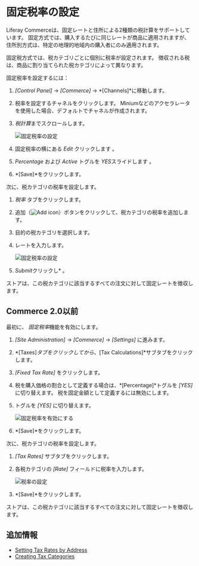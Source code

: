 # 固定税率の設定

Liferay Commerceは、固定レートと住所による2種類の税計算をサポートしています。 固定方式では、購入するたびに同じレートが商品に適用されますが、住所別方式は、特定の地理的地域内の購入者にのみ適用されます。

固定税方式では、税カテゴリごとに個別に税率が設定されます。 徴収される税は、商品に割り当てられた税カテゴリによって異なります。

固定税率を設定するには：

1.  *[Control Panel]* → *[Commerce]* → *[Channels]*に移動します。

2.  税率を設定するチャネルをクリックします。 Miniumなどのアクセラレータを使用した場合、デフォルトでチャネルが作成されます。

3.  *税計算*までスクロールします。

    ![固定税率の設定](./setting-tax-rate-by-fixed-rate/images/03.png)

4.  固定税率の横にある *Edit* クリックします 。

5.  *Percentage* および *Active* トグルを *YES*スライドします 。

6.  *[Save]*をクリックします。

次に、税カテゴリの税率を設定します。

1.  *税率* タブをクリックします。

2.  追加（![Add icon](../../images/icon-add.png)）ボタンをクリックして、税カテゴリの税率を追加します。

3.  目的の税カテゴリを選択します。

4.  レートを入力します。

    ![固定税率の設定](./setting-tax-rate-by-fixed-rate/images/04.png)

5.  *Submit*クリックし* 。</p></li> </ol>

ストアは、この税カテゴリに該当するすべての注文に対して固定レートを徴収します。

## Commerce 2.0以前

最初に、 *固定税率*機能を有効にします。

1.  *[Site Administration]* → *[Commerce]* → *[Settings]* に進みます。

2.  *[Taxes]*タブをクリックしてから、*[Tax Calculations]*サブタブをクリックします。

3.  *[Fixed Tax Rate]* をクリックします。

4.  税を購入価格の割合として定義する場合は、*[Percentage]*トグルを *[YES]* に切り替えます。 税を固定金額として定義するには無効にします。

5.  トグルを *[YES]* に切り替えます。

    ![固定税率を有効にする](./setting-tax-rate-by-fixed-rate/images/01.png)

6.  *[Save]*をクリックします。

次に、税カテゴリの税率を設定します。

1.  *[Tax Rates]* サブタブをクリックします。

2.  各税カテゴリの *[Rate]* フィールドに税率を入力します。

    ![税率の設定](./setting-tax-rate-by-fixed-rate/images/02.png)

3.  *[Save]*をクリックします。

ストアは、この税カテゴリに該当するすべての注文に対して固定レートを徴収します。

## 追加情報

  - [Setting Tax Rates by Address](../configuring-taxes/setting-tax-rate-by-address.md)
  - [Creating Tax Categories](../configuring-taxes/creating-tax-categories.md)
